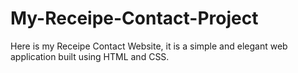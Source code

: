 # My-Receipe-Contact-Project
Here is my Receipe Contact Website, it is a simple and elegant web application built using HTML and CSS.
